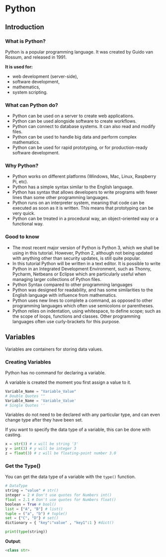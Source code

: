 # Python

## Introduction

### What is Python?

 Python is a popular programming language. It was created by 
 Guido van Rossum, and released in 1991.

 **It is used for:**
 -  web development (server-side),
 -  software development,
 -  mathematics,
 -  system scripting.

### What can Python do?

 - Python can be used on a server to create web applications.
 - Python can be used alongside software to create workflows.
 - Python can connect to database systems. It can also read and 
 modify files.
 - Python can be used to handle big data and perform complex 
 mathematics.
 - Python can be used for rapid prototyping, or for production-ready 
 software development.

###  Why Python?

 - Python works on different platforms (Windows, Mac, Linux, 
 Raspberry Pi, etc).
 - Python has a simple syntax similar to the English language.
 - Python has syntax that allows developers to write programs 
 with fewer lines than some other programming languages.
 - Python runs on an interpreter system, meaning that code can be executed as soon as it is written. This means that 
 prototyping can be very quick.
 - Python can be treated in a procedural way, an object-oriented 
 way or a functional way.

###  Good to know

 - The most recent major version of Python is Python 3, which we shall be using in this tutorial. However, Python 2, although not being updated with anything other than security updates, is still quite popular.
 - In this tutorial Python will be written in a text editor. It is possible to write Python in an Integrated Development Environment, such as Thonny, Pycharm, Netbeans or Eclipse which are particularly useful when managing larger collections of Python files.
 - Python Syntax compared to other programming languages
 - Python was designed for readability, and has some similarities to the English language with influence from mathematics.
 - Python uses new lines to complete a command, as opposed to other programming languages which often use semicolons or parentheses.
 - Python relies on indentation, using whitespace, to define scope; such as the scope of loops, functions and classes. Other programming languages often use curly-brackets for this purpose.

## Variables

 Variables are containers for storing data values.

### Creating Variables

 Python has no command for declaring a variable.

 A variable is created the moment you first assign a value to it.

 ```py
 Variable_Name = "Variable_Value"
 # Double Quotes ""
 Variable_Name = 'Variable_Value'
 # Single Quotes ''
 ```

 Variables do not need to be declared with any particular type, and can even change type after they have been set.
 
 If you want to specify the data type of a variable, this can be done with casting.

 ```py
 x = str(3) # x will be string '3'
 y = int(3) # y will be integer 3
 z = float(3) # z will be floating-point number 3.0
 ```

### Get the Type()

 You can get the data type of a variable with 
 the `type()` function.

 ```py
 # DataType
 string = "value" # str()
 integer = 2 # Don't use quotes for Numbers int()
 float = 2.1 # Don't use quotes for Numbers float()
 boolean = True # bool()
 list = ["A", "B"] # list()
 tuple = ("a", "b") # tuple()
 set = {"C", "D"} # set()
 dictionary = { "key":"value" , "key1":1 } #dict()
 
 print(type(string))
 ```
 
 **Output**:
 ```py 
 <class str> 
 ```
